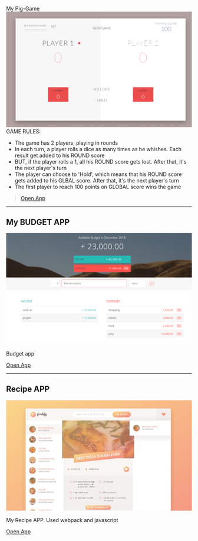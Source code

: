 
  My Pig-Game
  ![My Pig-Game](/pig-game/preview.png)
GAME RULES:
- The game has 2 players, playing in rounds
- In each turn, a player rolls a dice as many times as he whishes. Each result get added to his ROUND score
- BUT, if the player rolls a 1, all his ROUND score gets lost. After that, it's the next player's turn
- The player can choose to 'Hold', which means that his ROUND score gets added to his GLBAL score. After that, it's the next player's turn
- The first player to reach 100 points on GLOBAL score wins the game
> [Open App](https://romariosgoit.github.io/JS/pig-game/)

<hr>

<div>
  <h2>My BUDGET APP</h2>
  <img src="/project_one/preview.png" alt="Budget app"/>
  <div class="caption">    
    <p style="font-size: 14px">Budget app</p>
    <a href="https://romariosgoit.github.io/JS/project_one">
      Open App
    </a>
  </div>
</div>

<hr>

<div>
  <h2>Recipe APP</h2>
  <img src="/final_project/preview/preview.jpg" alt="recipe app"/>
  <div class="caption">    
    <p style="font-size: 14px"> My Recipe APP. Used webpack and javascript</p>
    <a href="https://romariosgoit.github.io/JS/final_project/dist/">
      Open App
    </a>
  </div>
</div>
